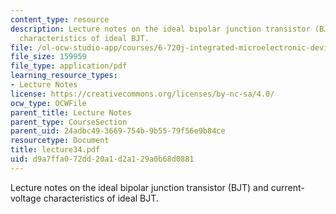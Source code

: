 ```yaml
---
content_type: resource
description: Lecture notes on the ideal bipolar junction transistor (BJT) and current-voltage
  characteristics of ideal BJT.
file: /ol-ocw-studio-app/courses/6-720j-integrated-microelectronic-devices-spring-2007/d9a7ffa072dd20a1d2a129a0b68d0881_lecture34.pdf
file_size: 159959
file_type: application/pdf
learning_resource_types:
- Lecture Notes
license: https://creativecommons.org/licenses/by-nc-sa/4.0/
ocw_type: OCWFile
parent_title: Lecture Notes
parent_type: CourseSection
parent_uid: 24adbc49-3669-754b-9b55-79f56e9b84ce
resourcetype: Document
title: lecture34.pdf
uid: d9a7ffa0-72dd-20a1-d2a1-29a0b68d0881
---
```

Lecture notes on the ideal bipolar junction transistor (BJT) and current-voltage characteristics of ideal BJT.